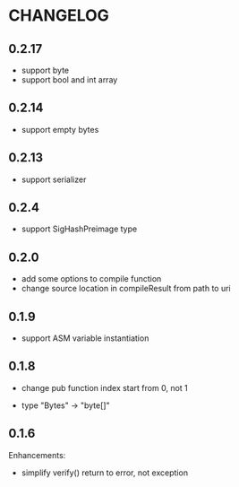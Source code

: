 # CHANGELOG

## 0.2.17

* support byte
* support bool and int array 

## 0.2.14

* support empty bytes

## 0.2.13

* support serializer

## 0.2.4

* support SigHashPreimage type

## 0.2.0

* add some options to compile function
* change source location in compileResult from path to uri

## 0.1.9

* support ASM variable instantiation

## 0.1.8

* change pub function index start from 0, not 1

* type "Bytes" -> "byte[]"

## 0.1.6

Enhancements:

* simplify verify() return to error, not exception